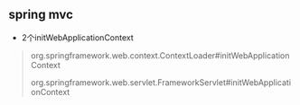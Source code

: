 ## spring mvc

* 2个initWebApplicationContext

>  org.springframework.web.context.ContextLoader#initWebApplicationContext
>
> org.springframework.web.servlet.FrameworkServlet#initWebApplicationContext


